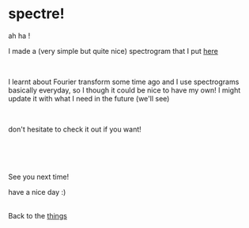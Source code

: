 # spectre!

ah ha !

I made a (very simple but quite nice) spectrogram that I put [here](../projects/spectre)

<br>

I learnt about Fourier transform some time ago and I use spectrograms basically everyday, so I though it could be nice to have my own!
I might update it with what I need in the future
(we'll see)

<br>

don't hesitate to check it out if you want! 

<br><br><br>

See you next time!

have a nice day :)<br><br>

Back to the [things](../things)
